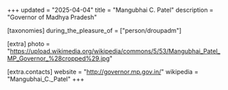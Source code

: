 +++
updated = "2025-04-04"
title = "Mangubhai C. Patel"
description = "Governor of Madhya Pradesh"

[taxonomies]
during_the_pleasure_of = ["person/droupadm"]

[extra]
photo = "https://upload.wikimedia.org/wikipedia/commons/5/53/Mangubhai_Patel_MP_Governor_%28cropped%29.jpg"

[extra.contacts]
website = "http://governor.mp.gov.in/"
wikipedia = "Mangubhai_C._Patel"
+++